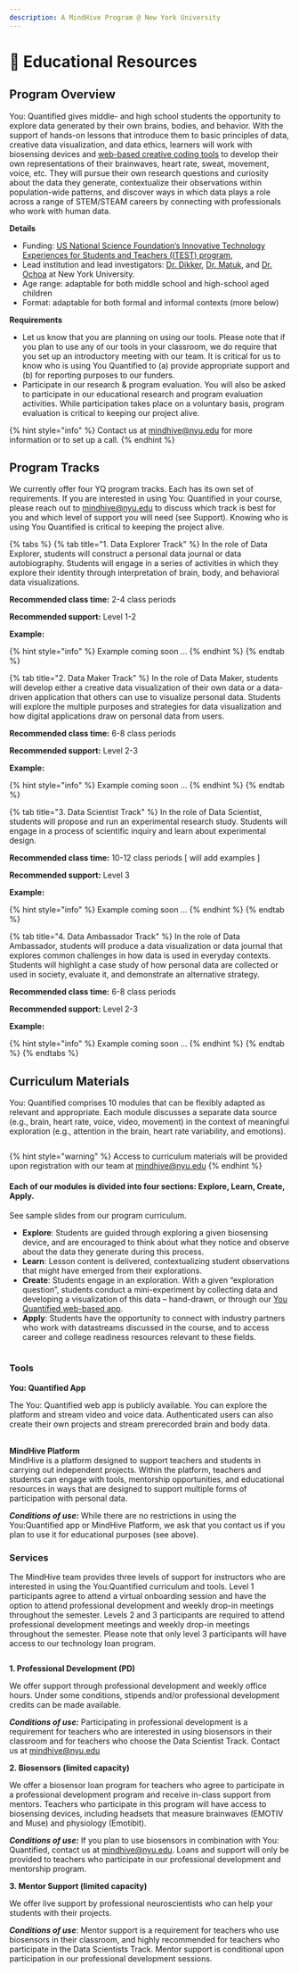 ```yaml
---
description: A MindHive Program @ New York University
---
```


# 📖 Educational Resources

## Program Overview

You: Quantified gives middle- and high school students the opportunity to explore data generated by their own brains, bodies, and behavior. With the support of hands-on lessons that introduce them to basic principles of data, creative data visualization, and data ethics, learners will work with biosensing devices and [web-based creative coding tools](https://youquantified.com/) to develop their own representations of their brainwaves, heart rate, sweat, movement, voice, etc. They will pursue their own research questions and curiosity about the data they generate, contextualize their observations within population-wide patterns, and discover ways in which data plays a role across a range of STEM/STEAM careers by connecting with professionals who work with human data.

**Details**

* Funding: [US National Science Foundation’s Innovative Technology Experiences for Students and Teachers (ITEST) program](https://www.nsf.gov/awardsearch/showAward?AWD_ID=2241751\&HistoricalAwards=false),
* Lead institution and lead investigators: [Dr. Dikker](https://www.suzannedikker.net/), [Dr. Matuk](https://wp.nyu.edu/riddle/), and [Dr. Ochoa](https://steinhardt.nyu.edu/people/xavier-ochoa) at New York University.
* Age range: adaptable for both middle school and high-school aged children
* Format: adaptable for both formal and informal contexts (more below)

**Requirements**

* Let us know that you are planning on using our tools. Please note that if you plan to use any of our tools in your classroom, we do require that you set up an introductory meeting with our team. It is critical for us to know who is using You Quantified to (a) provide appropriate support and (b) for reporting purposes to our funders.&#x20;
* Participate in our research & program evaluation. You will also be asked to participate in our educational research and program evaluation activities. While participation takes place on a voluntary basis, program evaluation is critical to keeping our project alive.

{% hint style="info" %}
Contact us at [mindhive@nyu.edu](mailto:mindhive@nyu.edu) for more information or to set up a call.
{% endhint %}



## Program Tracks

We currently offer four YQ program tracks. Each has its own set of requirements. If you are interested in using You: Quantified in your course, please reach out to [mindhive@nyu.edu](mailto:mindhive@nyu.edu) to discuss which track is best for you and which level of support you will need (see Support). Knowing who is using You Quantified is critical to keeping the project alive.&#x20;

{% tabs %}
{% tab title="1. Data Explorer Track" %}
In the role of Data Explorer, students will construct a personal data journal or data autobiography. Students will engage in a series of activities in which they explore their identity through interpretation of brain, body, and behavioral data visualizations.&#x20;

**Recommended class time:** 2-4 class periods

**Recommended support:** Level 1-2

**Example:**

{% hint style="info" %}
&#x20;Example coming soon …
{% endhint %}
{% endtab %}

{% tab title="2. Data Maker Track" %}
In the role of Data Maker, students will develop either a creative data visualization of their own data or a data-driven application that others can use to visualize personal data. Students will explore the multiple purposes and strategies for data visualization and how digital applications draw on personal data from users.

**Recommended class time:** 6-8 class periods

**Recommended support:** Level 2-3

**Example:**&#x20;

{% hint style="info" %}
Example coming soon …
{% endhint %}
{% endtab %}

{% tab title="3. Data Scientist Track" %}
In the role of Data Scientist, students will propose and run an experimental research study. Students will engage in a process of scientific inquiry and learn about experimental design.&#x20;

**Recommended class time:** 10-12 class periods  \[ will add examples ]

**Recommended support:** Level 3

**Example:**&#x20;

{% hint style="info" %}
Example coming soon …
{% endhint %}
{% endtab %}

{% tab title="4. Data Ambassador Track" %}
In the role of Data Ambassador, students will produce a data visualization or data journal that explores common challenges in how data is used in everyday contexts. Students will highlight a case study of how personal data are collected or used in society, evaluate it, and demonstrate an alternative strategy.&#x20;

**Recommended class time:** 6-8 class periods&#x20;

**Recommended support:** Level 2-3

**Example:**&#x20;

{% hint style="info" %}
Example coming soon …
{% endhint %}
{% endtab %}
{% endtabs %}



## Curriculum Materials

You: Quantified comprises 10 modules that can be flexibly adapted as relevant and appropriate. Each module discusses a separate data source (e.g., brain, heart rate, voice, video, movement) in the context of meaningful exploration (e.g., attention in the brain, heart rate variability, and emotions).

<div data-full-width="false"><figure><img src="https://lh7-rt.googleusercontent.com/docsz/AD_4nXd9niI-FU0Qs1bpiA-YTyC7f8mKe7r1wAC0SUSvNb0RaMfmjQJJT2c6uXN0ynjdfkpumP1X7tP9Jz4f4LzRKPutQHqCHbjyntrTsBXFjkMdyDKOjLN6RXrQqOMQkj1rloDgCo0?key=T36G4-e_RrS7D0h6s2yVosc_" alt=""><figcaption></figcaption></figure></div>

{% hint style="warning" %}
Access to curriculum materials will be provided upon registration with our team at [mindhive@nyu.edu](mailto:mindhive@nyu.edu)
{% endhint %}

#### Each of our modules is divided into four sections: Explore, Learn, Create, Apply.&#x20;

See sample slides from our program curriculum.

* **Explore**: Students are guided through exploring a given biosensing device, and are encouraged to think about what they notice and observe about the data they generate during this process.
* **Learn**: Lesson content is delivered, contextualizing student observations that might have emerged from their explorations.
* **Create**: Students engage in an exploration. With a given “exploration question”, students conduct a mini-experiment by collecting data and developing a visualization of this data – hand-drawn, or through our [You Quantified web-based app](https://creative-quantified-self.netlify.app/visuals/default).
* **Apply**: Students have the opportunity to connect with industry partners who work with datastreams discussed in the course, and to access career and college readiness resources relevant to these fields.

<figure><img src="https://lh7-rt.googleusercontent.com/docsz/AD_4nXdQ1Bk_aUezcRQ2uPQ3odW-2WClXW4Wu7RTr4emCf-Lni60TohTIK6bEh-amorLexnvurUp7peZMPfRH2b_X1wETz2feJX3oQ9ELuavGo7d9ke9Z0F-XaN1Jj4y8udCPBJ698kr?key=T36G4-e_RrS7D0h6s2yVosc_" alt=""><figcaption></figcaption></figure>



### Tools

**You: Quantified App**

The You: Quantified web app is publicly available. You can explore the platform and stream video and voice data. Authenticated users can also create their own projects and stream prerecorded brain and body data.&#x20;

\
**MindHive Platform**\
MindHive is a platform designed to support teachers and students in carrying out independent projects. Within the platform, teachers and students can engage with tools, mentorship opportunities, and educational resources in ways that are designed to support multiple forms of participation with personal data.&#x20;

_**Conditions of use:**_ While there are no restrictions in using the You:Quantified app or MindHive Platform, we ask that you contact us if you plan to use it for educational purposes (see above).&#x20;

### Services

The MindHive team provides three levels of support for instructors who are interested in using the You:Quantified curriculum and tools. Level 1 participants agree to attend a virtual onboarding session and have the option to attend professional development and weekly drop-in meetings throughout the semester.  Levels 2 and 3 participants are required to attend professional development meetings and weekly drop-in meetings throughout the semester.  Please note that only level 3 participants will have access to our technology loan program.&#x20;

<figure><img src=".gitbook/assets/Screenshot 2025-07-14 at 5.04.48 PM.png" alt=""><figcaption></figcaption></figure>

**1. Professional Development (PD)**

We offer support through professional development and weekly office hours. Under some conditions, stipends and/or professional development credits can be made available.&#x20;

_**Conditions of use:**_ Participating in professional development is a requirement for teachers who are interested in using biosensors in their classroom and for teachers who choose the Data Scientist Track.  Contact us at  [mindhive@nyu.edu](mailto:mindhive@nyu.edu)&#x20;

**2. Biosensors (limited capacity)**

We offer a biosensor loan program for teachers who agree to participate in a professional development program and receive in-class support from mentors.  Teachers who participate in this program will have access to biosensing devices, including headsets that measure brainwaves (EMOTIV and Muse) and physiology (Emotibit).&#x20;

_**Conditions of use:**_ If you plan to use biosensors in combination with You: Quantified, contact us at  [mindhive@nyu.edu](mailto:mindhive@nyu.edu). Loans and support will only be provided to teachers who participate in our professional development and mentorship program.&#x20;

**3. Mentor Support (limited capacity)**

We offer live support by professional neuroscientists who can help your students with their projects.&#x20;

_**Conditions of use**_: Mentor support is a requirement for teachers who use biosensors in their classroom, and highly recommended for teachers who participate in the Data Scientists Track. Mentor support is conditional upon participation  in our professional development sessions.

